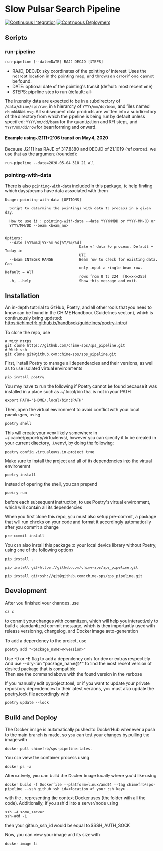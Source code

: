 # Slow Pulsar Search Pipeline
[![Continuous Integration](https://github.com/chime-sps/sps_pipeline/actions/workflows/continuous-integration.yml/badge.svg?branch=main)](https://github.com/chime-sps/sps_pipeline/actions/workflows/continuous-integration.yml)
[![Continuous Deployment](https://github.com/chime-sps/sps_pipeline/actions/workflows/continuous-deployment.yml/badge.svg?branch=main)](https://github.com/chime-sps/sps_pipeline/actions/workflows/continuous-deployment.yml)

## Scripts

### run-pipeline
```
run-pipeline [--date=DATE] RAJD DECJD [STEPS]
```
- RAJD, DECJD: sky coordinates of the pointing of interest. Uses the nearest location in the pointing map, and throws an error if one cannot be found.
- DATE: optional date of the pointing's transit (default: most recent one)
- STEPS: pipeline step to run (default: all)

The intensity data are expected to be in a subdirectory of `/data/chime/sps/raw`, in a hierarchy of `YYYY/mm/dd/beam`, and files named `chunkNNNN.msg`. All subsequent data products are written into a subdirectory of the directory from which the pipeline is being run by default unless specified: `YYYY/mm/dd/beam` for the quantization and RFI steps, and `YYYY/mm/dd/row` for beamforming and onward.

#### Example using J2111+2106 transit on May 4, 2020

Because J2111 has RAJD of 317.8880 and DECJD of 21.1019 (ref [psrcat](https://www.atnf.csiro.au/research/pulsar/psrcat/proc_form.php?version=1.63&startUserDefined=true&c1_val=&c2_val=&c3_val=&c4_val=&sort_attr=jname&sort_order=asc&condition=&pulsar_names=J2111%2B2106&ephemeris=long&submit_ephemeris=Get+Ephemeris&coords_unit=raj%2Fdecj&radius=&coords_1=&coords_2=&style=Long+with+last+digit+error&no_value=*&fsize=3&x_axis=&x_scale=linear&y_axis=&y_scale=linear&state=query)), we use that as the argument (rounded):
```
run-pipeline --date=2020-05-04 318 21 all
```
### pointing-with-data
There is also `pointing-with-data` included in this package, to help finding which days/beams have data associated with them
```
Usage: pointing-with-data [OPTIONS]

  Script to determine the pointings with data to process in a given day.

  How to use it : pointing-with-data --date YYYYMMDD or YYYY-MM-DD or
  YYYY/MM/DD --beam <beam_no>


Options:
  --date [%Y%m%d|%Y-%m-%d|%Y/%m/%d]
                                  Date of data to process. Default = Today in
                                  UTC
  --beam INTEGER RANGE            Beam row to check for existing data. Can
                                  only input a single beam row. Default = All
                                  rows from 0 to 224  [0<=x<=255]
  -h, --help                      Show this message and exit.
```

## Installation

An in-depth tutorial to GitHub, Poetry, and all other tools that you need to know can be found in the CHIME Handbook (Guidelines section), which is continuously being updated: https://chimefrb.github.io/handbook/guidelines/poetry-intro/

To clone the repo, use
```
# With https
git clone https://github.com/chime-sps/sps_pipeline.git
# With ssh
git clone git@github.com:chime-sps/sps_pipeline.git
```

First, install Poetry to manage all dependencies and their versions, as well as to use isolated virtual environments
```
pip install poetry
```

You may have to run the following if Poetry cannot be found because it was installed in a place such as ~/.local/bin that is not in your PATH
```
export PATH="$HOME/.local/bin:$PATH"
```

Then, open the virtual environment to avoid conflict with your local pacakages, using
```
poetry shell
```

This will create your venv likely somewhere in  ~/.cache/pypoetry/virtualenvs/, however you can specify it to be created in your current directory, ./.venv/, by doing the following:
```
poetry config virtualenvs.in-project true
```

Make sure to install the project and all of its dependencies into the virtual environemnt
```
poetry install
```

Instead of opening the shell, you can prepend
```
poetry run
```
before each subsequent instruction, to use Poetry's virtual environment, which will contain all its dependencies

When you first clone this repo, you must also setup pre-commit, a package that will run checks on your code and format it accordingly automatically after you commit a change
```
pre-commit install
```

You can also install this package to your local device library without Poetry, using one of the following options
```
pip install .
```

```
pip install git+https://github.com/chime-sps/sps_pipeline.git
```

```
pip install git+ssh://git@github.com:chime-sps/sps_pipeline.git
```

## Development

After you finished your changes, use
```
cz c
```
to commit your changes with commitzen, which will help you interactively to build a standardized commit message, which is then importantly used with release versioning, changelog, and Docker image auto-generation

To add a dependency to the project, use
```
poetry add "<package_name>@<version>"
```
Use -D or -E flag to add a dependency only for dev or extras respectiely \
And use --dry-run "package_name@*" to find the most recent version of desired package that is compatible \
Then use the command above with the found version in the verbose

If you manually edit pyproject.toml, or if you want to update your private repository dependencies to their latest versions, you must also update the poetry.lock file accordingly with
```
poetry update --lock
```

## Build and Deploy

The Docker image is automatically pushed to DockerHub whenever a push to the main branch is made, so you can test your changes by pulling the image with
```
docker pull chimefrb/sps-pipeline:latest
```

You can view the container process using
```
docker ps -a
```

Alternatively, you can build the Docker image locally where you'd like using
```
docker build -f Dockerfile --platform=linux/amd64 --tag chimefrb/sps-pipeline --ssh github_ssh_id=<location_of_your_ssh_key> .
```
with the . representing the context Docker uses (the folder with all the code). Additionally, if you ssh'd into a server/node using
```
ssh -A some_server
ssh-add -L
```
then your github_ssh_id would be equal to $SSH_AUTH_SOCK

Now, you can view your image and its size with
```
docker image ls
```
